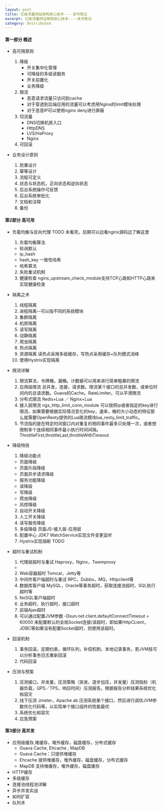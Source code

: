 ```yaml
---
layout: post
title: 亿级流量网站架构核心技术----读书笔记
excerpt: 亿级流量网站架构核心技术----读书笔记
category: Destributed
---
```



#### 第一部分 概述

- 高可用原则
  1. 降级
      - 开关集中化管理
      - 可降级的多级读服务
      - 开关前置化
      - 业务降级
  2. 限流
      - 恶意请求流量只访问到cache
      - 对于穿透到后端应用的流量可以考虑用Nginx的limit模块处理
      - 对于恶意IP可以使用nginx deny进行屏蔽
  3. 切流量
      - DNS切换机房入口
      - HttpDNS
      - LVS/HaProxy
      - Nginx
  4. 可回滚

- 业务设计原则
  1. 防重设计
  2. 幂等设计
  3. 流程可定义
  4. 状态与状态机，正向状态和逆向状态
  5. 后台系统操作可反馈
  6. 后台系统审批化
  7. 文档和注释
  8. 备份

#### 第2部分 高可用

- 负载均衡与反向代理   TODO 未看完，后期可以边看nginx源码边了解这里
  1. 负载均衡算法
    - 轮询默认
    - ip_hash
    - hash_key 一致性哈希
    - 哈希算法
  2. 失败重试机制
  3. 健康检查 nginx_upstream_check_module支持TCP心跳和HTTP心跳来实现健康检查

- 隔离之术
  1. 线程隔离
  2. 进程隔离--可以指不同的系统模块
  3. 集群隔离
  4. 机房隔离
  5. 读写隔离
  6. 动静隔离
  7. 爬虫隔离
  8. 热点隔离
  9. 资源隔离 读热点采用多级缓存，写热点采用缓存+队列模式消峰
  10. 使用Hystrix实现隔离

- 限流详解
  1. 限流算法，令牌桶，漏桶。计数器可以用来进行简单粗暴的限流
  2. 应用级限流 总并发，连接，请求数。限流某个接口的总并发数，或单位时间内的总请求数。Guava的Cache。RateLimiter。可以平滑限流
  3. 分布式限流 Redis+Lua ／ Nginx+Lua
  4. 接入层限流 ngx_http_limit_conn_module 可以按照ip或者指定的key进行限流，如果需要根据实际情况变化的key，速率，桶的大小动态的特征那么就需要OpenResty提供的Lua限流模块lua_resty_limit_traffic。
  5. 节流指的是在特定时间窗口内对重复的相同事件最多只处理一次，或者想限制多个连续相同事件最小执行时间间隔。ThrottleFirst,throttleLast,throttleWithTimeout

- 降级特技
  1. 降级功能点
    - 页面降级
    - 页面片段降级
    - 页面异步请求降级
    - 服务功能降级
    - 读降级
    - 写降级
    - 爬虫降级
    - 风控降级
  2. 自动开关降级
  3. 人工开关降级
  4. 读写服务降级
  5. 多级降级 页面JS-接入层-应用层  
  6. 配置中心  JDK7 WatchService实现文件变更监听
  7. Hystrix实现熔断 TODO

- 超时与重试机制
  1. 代理层超时与重试 Haproxy，Nginx，Twemproxy
    -
  2. Web容器超时 Tomcat，Jetty等
  3. 中间件客户端超时与重试 RPC，Dubbo，MQ，Httpclient等
  4. 数据库客户端 MySQL，Oracle等事务超时，获取连接池超时，SQL执行超时等
  5. NoSQL客户端超时
  6. 业务超时，执行超时，接口超时
  7. 前端Ajax超时
  8. 可以通过配置JVM参数  -Dsun.net.client.defaultConnectTimeout = 60000 来配置默认的全局Socket连接/读超时，即如果HttpCLient，JDBC等如果没有配置Socket超时，则使用该超时。

- 回滚机制
  1. 事务回滚，定期扫表，循环队列，补偿机制，本地记录事务，若JVM挂可以分析事务日志重新回滚
  2. 代码回滚

- 压测与预案
  1. 压测接口，并发量，压测策略（突发，逐步加压，并发量）压测指标（机器负载，QPS／TPS，响应时间）压测报告。根据报告分析结果系统优化和容灾
  2. 线下压测 Jmeter，Apache ab 压测系统某个接口，然后进行调优JVM参数优化代码等，以实现单个接口组件的性能最优
  3. 系统优化和容灾
  4. 应急预案

#### 第3部分 高并发

- 应用级缓存,堆缓存，堆外缓存，磁盘缓存，分布式缓存
  - Guava Cache, Ehcache , MapDB
  - Guava Cache：只提供堆缓存
  - Ehcache 提供堆缓存，堆外缓存，磁盘缓存，分布式缓存
  - MapDB 支持堆缓存，堆外缓存，磁盘缓存
- HTTP缓存
- 多级缓存
- 连接池线程池详解
- 异步并发实战
- 如何扩容
- 队列术  
